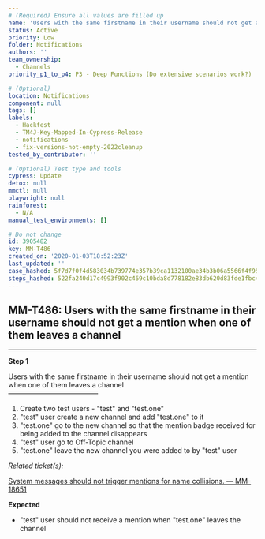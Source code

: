 ```yaml
---
# (Required) Ensure all values are filled up
name: 'Users with the same firstname in their username should not get a mention when one of them leaves a channel'
status: Active
priority: Low
folder: Notifications
authors: ''
team_ownership:
  - Channels
priority_p1_to_p4: P3 - Deep Functions (Do extensive scenarios work?)

# (Optional)
location: Notifications
component: null
tags: []
labels:
  - Hackfest
  - TM4J-Key-Mapped-In-Cypress-Release
  - notifications
  - fix-versions-not-empty-2022cleanup
tested_by_contributor: ''

# (Optional) Test type and tools
cypress: Update
detox: null
mmctl: null
playwright: null
rainforest:
  - N/A
manual_test_environments: []

# Do not change
id: 3905482
key: MM-T486
created_on: '2020-01-03T18:52:23Z'
last_updated: ''
case_hashed: 5f7d7f0f4d583034b739774e357b39ca1132100ae34b3b06a5566f4f95d7d468e7b21fdbc7ba8948b33b7ce3a437b54a
steps_hashed: 522fa240d17c4993f902c469c10bda8d778182e83db620d83fde1fbc449bc1d258907933f6eab5c31e60efd889032298
---
```


<!-- (Auto-generated) Based on frontmatter's "key" and "name" -->

## MM-T486: Users with the same firstname in their username should not get a mention when one of them leaves a channel

---

**Step 1**

Users with the same firstname in their username should not get a mention when one of them leaves a channel\
––––––––––––––––––––––––––

1. Create two test users - "test" and "test.one"
2. "test" user create a new channel and add "test.one" to it
3. "test.one" go to the new channel so that the mention badge received for being added to the channel disappears
4. "test" user go to Off-Topic channel
5. "test.one" leave the new channel you were added to by "test" user

_Related ticket(s):_

[System messages should not trigger mentions for name collisions. — MM-18651](https://mattermost.atlassian.net/browse/MM-18651)

**Expected**

- "test" user should not receive a mention when "test.one" leaves the channel
